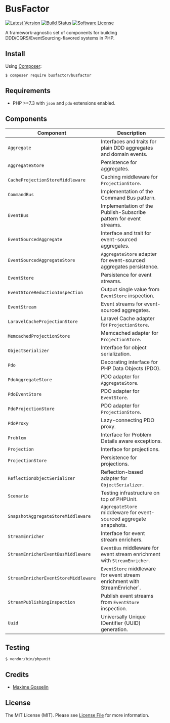 # BusFactor

[![Latest Version](https://img.shields.io/github/release/busfactor/busfactor.svg)](https://github.com/busfactor/busfactor/releases)
[![Build Status](https://img.shields.io/travis/busfactor/busfactor.svg)](https://travis-ci.org/busfactor/busfactor)
[![Software License](https://img.shields.io/badge/license-MIT-blue.svg)](LICENSE)

A framework-agnostic set of components for building DDD/CQRS/EventSourcing-flavored systems in PHP.

## Install

Using [Composer](https://getcomposer.org/):

```
$ composer require busfactor/busfactor
```

## Requirements

- PHP >=7.3 with `json` and `pdo` extensions enabled.

## Components

| Component | Description |
| --- | --- |
| `Aggregate` | Interfaces and traits for plain DDD aggregates and domain events. | 
| `AggregateStore` | Persistence for aggregates. | 
| `CacheProjectionStoreMiddleware` | Caching middleware for `ProjectionStore`. | 
| `CommandBus` | Implementation of the Command Bus pattern. | 
| `EventBus` | Implementation of the Publish-Subscribe pattern for event streams. | 
| `EventSourcedAggregate` | Interface and trait for event-sourced aggregates. | 
| `EventSourcedAggregateStore` | `AggregateStore` adapter for event-sourced aggregates persistence. | 
| `EventStore` | Persistence for event streams. | 
| `EventStoreReductionInspection` | Output single value from `EventStore` inspection. | 
| `EventStream` | Event streams for event-sourced aggregates. | 
| `LaravelCacheProjectionStore` | Laravel Cache adapter for `ProjectionStore`. | 
| `MemcachedProjectionStore` | Memcached adapter for `ProjectionStore`. | 
| `ObjectSerializer` | Interface for object serialization. | 
| `Pdo` | Decorating interface for PHP Data Objects (PDO). | 
| `PdoAggregateStore` | PDO adapter for `AggregateStore`. | 
| `PdoEventStore` | PDO adapter for `EventStore`. | 
| `PdoProjectionStore` | PDO adapter for `ProjectionStore`. | 
| `PdoProxy` | Lazy-connecting PDO proxy. | 
| `Problem` | Interface for Problem Details aware exceptions. | 
| `Projection` | Interface for projections. | 
| `ProjectionStore` | Persistence for projections. | 
| `ReflectionObjectSerializer` | Reflection-based adapter for `ObjectSerializer`. | 
| `Scenario` | Testing infrastructure on top of PHPUnit. | 
| `SnapshotAggregateStoreMiddleware` | `AggregateStore` middleware for event-sourced aggregate snapshots. | 
| `StreamEnricher` | Interface for event stream enrichers. | 
| `StreamEnricherEventBusMiddleware` | `EventBus` middleware for event stream enrichment with `StreamEnricher`. | 
| `StreamEnricherEventStoreMiddleware` | `EventStore` middleware for event stream enrichment with StreamEnricher`. | 
| `StreamPublishingInspection` | Publish event streams from `EventStore` inspection. | 
| `Uuid` | Universally Unique IDentifier (UUID) generation. | 

## Testing

```bash
$ vendor/bin/phpunit
```

## Credits

- [Maxime Gosselin](https://github.com/maximegosselin)

## License

The MIT License (MIT). Please see [License File](LICENSE) for more information.
